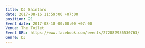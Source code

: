 ```yaml
---
title: DJ Shintaro
date: 2017-08-16 11:59:00 +07:00
position: 21
Event date: 2017-08-18 00:00:00 +07:00
Venue: The Toilet
Event URL: https://www.facebook.com/events/272882936530763/
Genre: DJ
---
```



